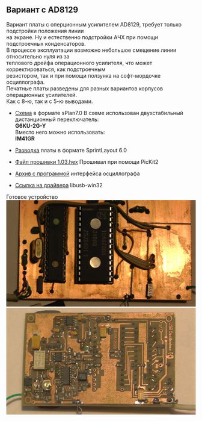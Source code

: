 ## Вариант с AD8129

Вариант платы с оперционным усилителем AD8129, требует только подстройки положения линии  
на экране. Ну и естественно подстройки АЧХ при помощи подстроечных конденсаторов.  
В процессе эксплуатации возможно небольшое смещение линии относительно нуля из за  
теплового дрейфа операционного усилителя, что может корректироваться, как подстроечным  
резистором, так и при помощи ползунка на софт-мордочке осциллографа.  
Печатные платы разведены для разных вариантов корпусов операционных усилителей.  
Как с 8-ю, так и с 5-ю выводами.  

* [Схема][Scheme] в формате sPlan7.0
В схеме использован двухстабильный дистанционный переключатель:  
__G6KU-2G-Y__  
Вместо него можно использовать:  
__IM41GR__  

* [Разводка][Lay] платы в формате SprintLayout 6.0
* [Файл прошивки 1.03.hex][FirmWare]
Прошивал при помощи PicKit2  
* [Архив с программой][Soft] интерфейса осциллографа
* [Ссылка на драйвера][Driver] libusb-win32

Готовое устройство  
![picT][PicT]
![picB][PicB]



[Scheme]:Screens/AD8129_AD8065_SOIC8.spl7
[picT]:Screens/Top.JPG
[picB]:Screens/Back.JPG
[Lay]:Screens/AD8065_SOIC8_8129_SMD_G6KUl_SOT23_5.lay
[FirmWare]:Screens/usb-oscope_v1.03.hex
[Soft]:Screens/Soft.rar
[Driver]:https://sourceforge.net/projects/libusb-win32/
